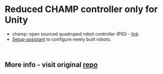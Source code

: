 # Reduced CHAMP controller only for Unity
+ champ: open sourced quadruped robot controller (PID) - [link](https://github.com/chvmp/champ)
+ [Setup-assistant](https://github.com/chvmp/champ_setup_assistant) to configure newly built robots.

<br>

## More info - visit original [repo](https://github.com/chvmp/champ)
